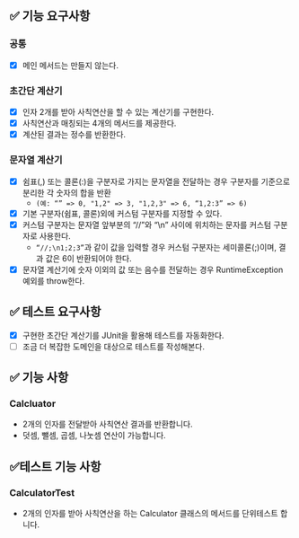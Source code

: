## ✅ 기능 요구사항

### 공통
  - [x] 메인 메서드는 만들지 않는다.

### 초간단 계산기
  - [x] 인자 2개를 받아 사칙연산을 할 수 있는 계산기를 구현한다. 
  - [x] 사칙연산과 매칭되는 4개의 메서드를 제공한다.  
  - [x] 계산된 결과는 정수를 반환한다.

### 문자열 계산기
  - [x] 쉼표(,) 또는 콜론(:)을 구분자로 가지는 문자열을 전달하는 경우 구분자를 기준으로 분리한 각 숫자의 합을 반환
    - `(예: “” => 0, "1,2" => 3, "1,2,3" => 6, “1,2:3” => 6)`
  - [x] 기본 구분자(쉼표, 콜론)외에 커스텀 구분자를 지정할 수 있다.
  - [x] 커스텀 구분자는 문자열 앞부분의 “//”와 “\n” 사이에 위치하는 문자를 커스텀 구분자로 사용한다. 
    - `“//;\n1;2;3”`과 같이 값을 입력할 경우 커스텀 구분자는 세미콜론(;)이며, 결과 값은 6이 반환되어야 한다.
  - [x] 문자열 계산기에 숫자 이외의 값 또는 음수를 전달하는 경우 RuntimeException 예외를 throw한다.

## ✅ 테스트 요구사항
- [x] 구현한 초간단 계산기를 JUnit을 활용해 테스트를 자동화한다.
- [ ] 조금 더 복잡한 도메인을 대상으로 테스트를 작성해본다.

## ✅ 기능 사항
### Calcluator
  - 2개의 인자를 전달받아 사칙연산 결과를 반환합니다.
  - 덧셈, 뺄셈, 곱셈, 나눗셈 연산이 가능합니다.

## ✅테스트 기능 사항
### CalculatorTest
  - 2개의 인자를 받아 사칙연산을 하는 Calculator 클래스의 메서드를 단위테스트 합니다.
